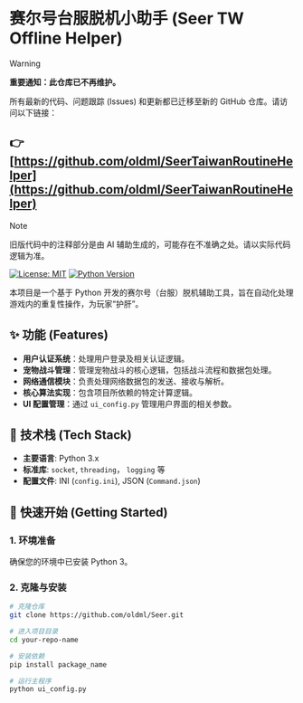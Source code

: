# 赛尔号台服脱机小助手 (Seer TW Offline Helper)

> [!WARNING]
> **重要通知：此仓库已不再维护。**
>
> 所有最新的代码、问题跟踪 (Issues) 和更新都已迁移至新的 GitHub 仓库。请访问以下链接：
>
> ## 👉 [https://github.com/oldml/SeerTaiwanRoutineHelper](https://github.com/oldml/SeerTaiwanRoutineHelper)

> [!NOTE]
> 旧版代码中的注释部分是由 AI 辅助生成的，可能存在不准确之处。请以实际代码逻辑为准。

[![License: MIT](https://img.shields.io/badge/License-MIT-yellow.svg)](https://opensource.org/licenses/MIT)
[![Python Version](https://img.shields.io/badge/python-3.x-blue.svg)](https://www.python.org/)

本项目是一个基于 Python 开发的赛尔号（台服）脱机辅助工具，旨在自动化处理游戏内的重复性操作，为玩家“护肝”。

## ✨ 功能 (Features)

*   **用户认证系统**：处理用户登录及相关认证逻辑。
*   **宠物战斗管理**：管理宠物战斗的核心逻辑，包括战斗流程和数据包处理。
*   **网络通信模块**：负责处理网络数据包的发送、接收与解析。
*   **核心算法实现**：包含项目所依赖的特定计算逻辑。
*   **UI 配置管理**：通过 `ui_config.py` 管理用户界面的相关参数。

## 🔧 技术栈 (Tech Stack)

*   **主要语言**: Python 3.x
*   **标准库**: `socket`, `threading`， `logging` 等
*   **配置文件**: INI (`config.ini`), JSON (`Command.json`)

## 🚀 快速开始 (Getting Started)

### 1. 环境准备

确保您的环境中已安装 Python 3。

### 2. 克隆与安装

```bash
# 克隆仓库
git clone https://github.com/oldml/Seer.git

# 进入项目目录
cd your-repo-name

# 安装依赖
pip install package_name

# 运行主程序
python ui_config.py
